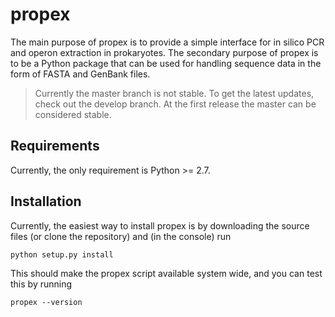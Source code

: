 # propex

The main purpose of propex is to provide a simple interface for in silico PCR
and operon extraction in prokaryotes. The secondary purpose of propex is to be
a Python package that can be used for handling sequence data in the form of
FASTA and GenBank files.

>Currently the master branch is not stable. To get the latest updates, check
>out the develop branch. At the first release the master can be considered
>stable.

## Requirements

Currently, the only requirement is Python >= 2.7.

## Installation

Currently, the easiest way to install propex is by downloading the source
files (or clone the repository) and (in the console) run

    python setup.py install

This should make the propex script available system wide, and you can test
this by running

    propex --version
